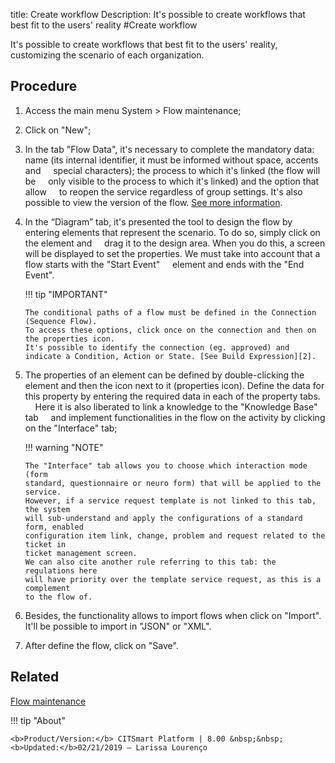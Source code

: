 title: Create workflow
Description: It's possible to create workflows that best fit to the users' reality
#Create workflow

 It's possible to create workflows that best fit to the users' reality, customizing the scenario of each organization.

Procedure
------------

1.  Access the main menu System \> Flow maintenance;

2.  Click on "New";

3.  In the tab "Flow Data", it's necessary to complete the mandatory data: name 
    (its internal identifier, it must be informed without space, accents and
    special characters); the process to which it's linked (the flow will be
    only visible to the process to which it's linked) and the option that allow
    to reopen the service regardless of group settings. It's also possible to
    view the version of the flow. [See more information][1].

3.  In the “Diagram” tab, it's presented the tool to design the flow by entering
    elements that represent the scenario. To do so, simply click on the element and
    drag it to the design area. When you do this, a screen will be displayed to set
    the properties. We must take into account that a flow starts with the "Start Event"
    element and ends with the "End Event".

    !!! tip "IMPORTANT"
    
        The conditional paths of a flow must be defined in the Connection (Sequence Flow). 
        To access these options, click once on the connection and then on the properties icon.
        It's possible to identify the connection (eg. approved) and indicate a Condition, Action or State. [See Build Expression][2].

4.  The properties of an element can be defined by double-clicking the element 
    and then the icon next to it (properties icon). Define the data for this
    property by entering the required data in each of the property tabs.
    Here it is also liberated to link a knowledge to the "Knowledge Base" tab
    and implement functionalities in the flow on the activity by clicking on 
    the "Interface" tab;

    !!! warning "NOTE"

        The "Interface" tab allows you to choose which interaction mode (form
        standard, questionnaire or neuro form) that will be applied to the service. 
        However, if a service request template is not linked to this tab, the system 
        will sub-understand and apply the configurations of a standard form, enabled 
        configuration item link, change, problem and request related to the ticket in
        ticket management screen.  
        We can also cite another rule referring to this tab: the regulations here
        will have priority over the template service request, as this is a complement 
        to the flow of.  

5.  Besides, the functionality allows to import flows when click on "Import". It'll be
    possible to import in "JSON" or "XML".

6.  After define the flow, click on "Save".

Related
------------

[Flow maintenance](/en-us/citsmart-esp-8/platform-administration/flow-maintenance/workflow-maintenance.html)

!!! tip "About"

    <b>Product/Version:</b> CITSmart Platform | 8.00 &nbsp;&nbsp;
    <b>Updated:</b>02/21/2019 – Larissa Lourenço

[1]:/en-us/citsmart-esp-8/platform-administration/flow-maintenance/workflow-maintenance.html
[2]:/en-us/citsmart-esp-8/platform-administration/flow-maintenance/expressions-creator.html
